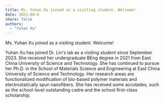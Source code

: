 ```yaml
---
title: Ms. Yuhan Xu joined as a visiting student. Welcome!
date: 2023-09-6
share: false
authors:
  - "Yuhan Xu"
---
```


Ms. Yuhan Xu joined as a visiting student. Welcome!

<!--more-->

Yuhan Xu has joined Dr. Lin's lab as a visiting student since September 2023. She received her undergraduate BEng degree in 2021 from East China University of Science and Technology. She has continued to pursue her Ph.D. in the School of Materials Science and Engineering at East China University of Science and Technology. Her research areas are functionalized modification of bio-based polymer materials and electrostatically spun nanofibers. She has received some accolades, such as the school-level outstanding cadre and the school first-class scholarship.
